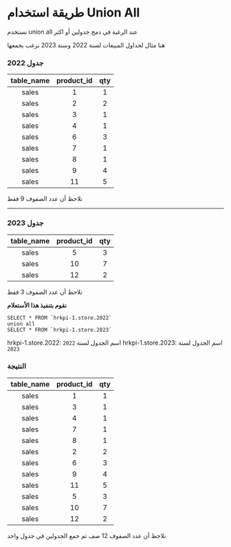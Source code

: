 # طريقة استخدام Union All 

نستخدم union all عند الرغبة في دمج جدولين أو اكثر


هنا مثال لجداول المبيعات لسنة 2022 وسنة 2023 نرغب بجمعها



### جدول 2022
| **table_name** | **product_id** | **qty** |
|:--------------:|:--------------:|:-------:|
| sales          | 1              | 1       |
| sales          | 2              | 2       |
| sales          | 3              | 1       |
| sales          | 4              | 1       |
| sales          | 6              | 3       |
| sales          | 7              | 1       |
| sales          | 8              | 1       |
| sales          | 9              | 4       |
| sales          | 11             | 5       |

نلاحظ أن عدد الصفوف 9 فقط


-----------------------------------------

###  جدول 2023
| **table_name** | **product_id** | **qty** |
|:--------------:|:--------------:|:-------:|
| sales          | 5              | 3       |
| sales          | 10             | 7       |
| sales          | 12             | 2       |

نلاحظ أن عدد الصفوف 3 فقط



**نقوم بتنفيذ هذا الأستعلام**

``````
SELECT * FROM `hrkpi-1.store.2022` 
union all
SELECT * FROM `hrkpi-1.store.2023` 
``````

hrkpi-1.store.2022: اسم الجدول لسنة `2022`
hrkpi-1.store.2023: اسم الجدول لسنة `2023`


### النتيجة

| **table_name** | **product_id** | **qty** |
|:--------------:|:--------------:|:-------:|
| sales          | 1              | 1       |
| sales          | 3              | 1       |
| sales          | 4              | 1       |
| sales          | 7              | 1       |
| sales          | 8              | 1       |
| sales          | 2              | 2       |
| sales          | 6              | 3       |
| sales          | 9              | 4       |
| sales          | 11             | 5       |
| sales          | 5              | 3       |
| sales          | 10             | 7       |
| sales          | 12             | 2       |

نلاحظ أن عدد الصفوف 12 صف 
تم جمع الجدولين في جدول واحد 


